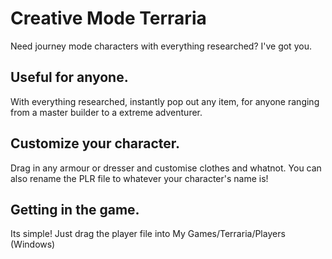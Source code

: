 # Creative Mode Terraria
Need journey mode characters with everything researched? I've got you.

## Useful for anyone.
With everything researched, instantly pop out any item, for anyone ranging from a master builder to a extreme adventurer.

## Customize your character.
Drag in any armour or dresser and customise clothes and whatnot.
You can also rename the PLR file to whatever your character's name is!

## Getting in the game.
Its simple! Just drag the player file into My Games/Terraria/Players (Windows)

